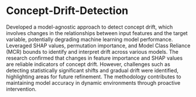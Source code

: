 # Concept-Drift-Detection
Developed a model-agnostic approach to detect concept drift, which involves changes in the relationships between input features and the target variable, potentially degrading machine learning model performance.
Leveraged SHAP values, permutation importance, and Model Class Reliance (MCR) bounds to identify and
interpret drift across various models. The research confirmed that changes in feature importance and SHAP
values are reliable indicators of concept drift. However, challenges such as detecting statistically significant
shifts and gradual drift were identified, highlighting areas for future refinement. The methodology
contributes to maintaining model accuracy in dynamic environments through proactive intervention.
